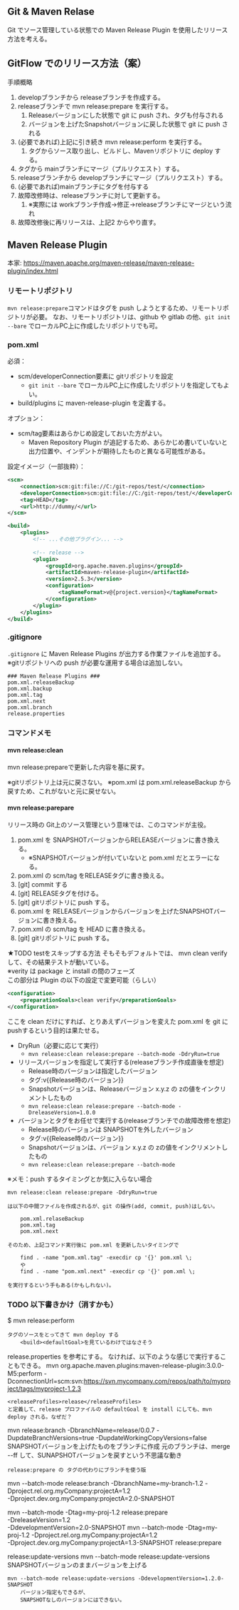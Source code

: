 Git & Maven Relase
---

Git でソース管理している状態での
Maven Release Plugin を使用したリリース方法を考える。


## GitFlow でのリリース方法（案）

手順概略

1. developブランチから releaseブランチを作成する。
2. releaseブランチで mvn release:prepare を実行する。
	1. Releaseバージョンにした状態で git に push され、タグも付与される
	2. バージョンを上げたSnapshotバージョンに戻した状態で git に push される
3. (必要であれば)上記に引き続き mvn release:perform を実行する。
	1. タグからソース取り出し、ビルドし、Mavenリポジトリに deploy する。
4. タグから mainブランチにマージ（プルリクエスト）する。
5. releaseブランチから developブランチにマージ（プルリクエスト）する。
6. (必要であれば)mainブランチにタグを付与する
7. 故障改修時は、releaseブランチに対して更新する。
	1. ※実際には workブランチ作成→修正→releaseブランチにマージという流れ
8. 故障改修後に再リリースは、上記2 からやり直す。


## Maven Release Plugin

本家: https://maven.apache.org/maven-release/maven-release-plugin/index.html


### リモートリポジトリ

`mvn release:prepare`コマンドはタグを push しようとするため、リモートリポジトリが必要。
なお、リモートリポジトリは、github や gitlab の他、`git init --bare` でローカルPC上に作成したリポジトリでも可。


### pom.xml

必須：
- scm/developerConnection要素に gitリポジトリを設定
	- `git init --bare` でローカルPC上に作成したリポジトリを指定してもよい。
- build/plugins に maven-release-plugin を定義する。

オプション：
- scm/tag要素はあらかじめ設定しておいた方がよい。
	- Maven Repository Plugin が追記するため、あらかじめ書いていないと出力位置や、インデントが期待したものと異なる可能性がある。


設定イメージ（一部抜粋）：
```xml
<scm>
	<connection>scm:git:file://C:/git-repos/test/</connection>
	<developerConnection>scm:git:file://C:/git-repos/test/</developerConnection>
	<tag>HEAD</tag>
	<url>http://dummy/</url>
</scm>

<build>
	<plugins>
		<!-- ...その他プラグイン... -->
		
		<!-- release -->
		<plugin>
			<groupId>org.apache.maven.plugins</groupId>
			<artifactId>maven-release-plugin</artifactId>
			<version>2.5.3</version>
			<configuration>
				<tagNameFormat>v@{project.version}</tagNameFormat>
			</configuration>
		</plugin>
	</plugins>
</build>
```


### .gitignore

`.gitignore` に Maven Release Plugins が出力する作業ファイルを追加する。  
※gitリポジトリへの push が必要な運用する場合は追加しない。

```
### Maven Release Plugins ###
pom.xml.releaseBackup
pom.xml.backup
pom.xml.tag
pom.xml.next
pom.xml.branch
release.properties
```


### コマンドメモ

#### mvn release:clean

mvn release:prepareで更新した内容を基に戻す。  

※gitリポジトリ上は元に戻さない。
※pom.xml は pom.xml.releaseBackup から戻すため、これがないと元に戻せない。


#### mvn release:parepare

リリース時の Git上のソース管理という意味では、このコマンドが主役。

1. pom.xml を SNAPSHOTバージョンからRELEASEバージョンに書き換える。
	- ※SNAPSHOTバージョンが付いていないと pom.xml だとエラーになる。
2. pom.xml の scm/tag をRELEASEタグに書き換える。
3. [git] commit する
4. [git] RELEASEタグを付ける。
5. [git] gitリポジトリに push する。
6. pom.xml を RELEASEバージョンからバージョンを上げたSNAPSHOTバージョンに書き換える。
7. pom.xml の scm/tag を HEAD に書き換える。
8. [git] gitリポジトリに push する。


★TODO testをスキップする方法
  そもそもデフォルトでは、 mvn clean verify して、その結果テストが動いている。  
  ※verity は package と install の間のフェーズ  
  この部分は Plugin の以下の設定で変更可能（らしい）
```xml
<configuration>
	<preparationGoals>clean verify</preparationGoals>
</configuration>
```
ここを clean だけにすれば、とりあえずバージョンを変えた pom.xml を git に pushするという目的は果たせる。


- DryRun（必要に応じて実行）
	- `mvn release:clean release:prepare --batch-mode -DdryRun=true`
- リリースバージョンを指定して実行する(releaseブランチ作成直後を想定)
	- Release時のバージョンは指定したバージョン
	- タグ:v{{Release時のバージョン}}
	- Snapshotバージョンは、Releaseバージョン x.y.z の zの値をインクリメントしたもの
	- `mvn release:clean release:prepare --batch-mode -DreleaseVersion=1.0.0`
- バージョンとタグをお任せで実行する(releaseブランチでの故障改修を想定)
	- Release時のバージョンは SNAPSHOTを外したバージョン
	- タグ:v{{Release時のバージョン}}
	- Snapshotバージョンは、バージョン x.y.z の zの値をインクリメントしたもの
	- `mvn release:clean release:prepare --batch-mode`


※メモ：push するタイミングとか気に入らない場合
```
mvn release:clean release:prepare -DdryRun=true

は以下の中間ファイルを作成されるが、git の操作(add, commit, push)はしない。

	pom.xml.relaseBackup
	pom.xml.tag
	pom.xml.next

そのため、上記コマンド実行後に pom.xml を更新したいタイミングで

	find . -name "pom.xml.tag" -execdir cp '{}' pom.xml \;
	や
	find . -name "pom.xml.next" -execdir cp '{}' pom.xml \;

を実行するという手もある(かもしれない)。
```


### TODO 以下書きかけ（消すかも）

$ mvn release:perform

	タグのソースをとってきて mvn deploy する
		<build><defaultGoal>を見ているわけではなさそう

release.properties を参考にする。
なければ、以下のような感じで実行することもできる。
mvn org.apache.maven.plugins:maven-release-plugin:3.0.0-M5:perform -DconnectionUrl=scm:svn:https://svn.mycompany.com/repos/path/to/myproject/tags/myproject-1.2.3


	<releaseProfiles>release</releaseProfiles>
	と定義して、release プロファイルの defaultGoal を install にしても、mvn deploy される。なぜだ？




mvn release:branch -DbranchName=release/0.0.7 -DupdateBranchVersions=true -DupdateWorkingCopyVersions=false
	SNAPSHOTバージョンを上げたものをブランチに作成
	元のブランチは、merge --ff して、SUNAPSHOTバージョンを戻すという不思議な動き

	release:prepare の タグの代わりにブランチを使う版
	


mvn --batch-mode release:branch -DbranchName=my-branch-1.2 -Dproject.rel.org.myCompany:projectA=1.2 \
     -Dproject.dev.org.myCompany:projectA=2.0-SNAPSHOT
     
mvn --batch-mode -Dtag=my-proj-1.2 release:prepare \
                 -DreleaseVersion=1.2 \
                 -DdevelopmentVersion=2.0-SNAPSHOT
mvn --batch-mode -Dtag=my-proj-1.2 -Dproject.rel.org.myCompany:projectA=1.2 \
     -Dproject.dev.org.myCompany:projectA=1.3-SNAPSHOT release:prepare


release:update-versions
	mvn --batch-mode release:update-versions
		SNAPSHOTバージョンのままバージョンを上げる

	mvn --batch-mode release:update-versions -DdevelopmentVersion=1.2.0-SNAPSHOT
		バージョン指定もできるが、
		SNAPSHOTなしのバージョンにはできない。

